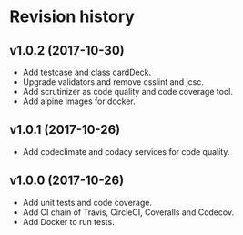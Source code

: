 Revision history
===========================

v1.0.2 (2017-10-30)
---------------------------

* Add testcase and class cardDeck.
* Upgrade validators and remove csslint and jcsc.
* Add scrutinizer as code quality and code coverage tool.
* Add alpine images for docker.


v1.0.1 (2017-10-26)
---------------------------

* Add codeclimate and codacy services for code quality.


v1.0.0 (2017-10-26)
---------------------------

* Add unit tests and code coverage.
* Add CI chain of Travis, CircleCI, Coveralls and Codecov.
* Add Docker to run tests.

